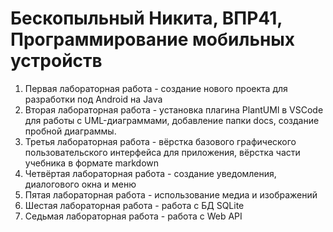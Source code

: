 # Бескопыльный Никита, ВПР41, Программирование мобильных устройств

1) Первая лабораторная работа - создание нового проекта для разработки под Android на Java
2) Вторая лабораторная работа - установка плагина PlantUMl в VSCode для работы с UML-диаграммами, добавление папки docs, создание пробной диаграммы.
3) Третья лабораторная работа - вёрстка базового графического пользовательского интерфейса для приложения, вёрстка части учебника в формате markdown
4) Четвёртая лабораторная работа - создание уведомления, диалогового окна и меню
5) Пятая лабораторная работа - использование медиа и изображений
6) Шестая лабораторная работа - работа с БД SQLite
7) Седьмая лабораторная работа - работа с Web API